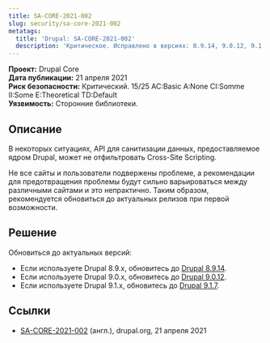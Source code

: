 ```yaml
---
title: SA-CORE-2021-002
slug: security/sa-core-2021-002
metatags:
  title: 'Drupal: SA-CORE-2021-002'
  description: 'Критическое. Исправлено в версиях: 8.9.14, 9.0.12, 9.1.7.'
---
```


**Проект:** Drupal Core\
**Дата публикации:** 21 апреля 2021\
**Риск безопасности:** Критический. 15/25 AC:Basic A:None CI:Somme II:Some E:Theoretical TD:Default\
**Уязвимость:** Сторонние библиотеки.

## Описание

В некоторых ситуациях, API для санитизации данных, предоставляемое ядром Drupal, может не отфильтровать Cross-Site Scripting.

Не все сайты и пользователи подвержены проблеме, а рекомендации для предотвращения проблемы будут сильно варьироваться между различными сайтами и это непрактично. Таким образом, рекомендуется обновиться до актуальных релизов при первой возможности.

## Решение

Обновиться до актуальных версий:

- Если используете Drupal 8.9.x, обновитесь до [Drupal 8.9.14](../../../8/releases/8.9.x/8.9.14/index.md).
- Если используете Drupal 9.0.x, обновитесь до [Drupal 9.0.12](../../../9/releases/9.0.x/9.0.12/index.md).
- Если используете Drupal 9.1.x, обновитесь до [Drupal 9.1.7](../../../9/releases/9.1.x/9.1.7/index.md).

## Ссылки

- [SA-CORE-2021-002](https://www.drupal.org/sa-core-2021-002) (англ.), drupal.org, 21 апреля 2021